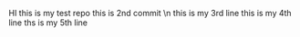 HI this is my test repo
this is 2nd commit \n
this is my 3rd line
this is my 4th line
ths is my 5th line

